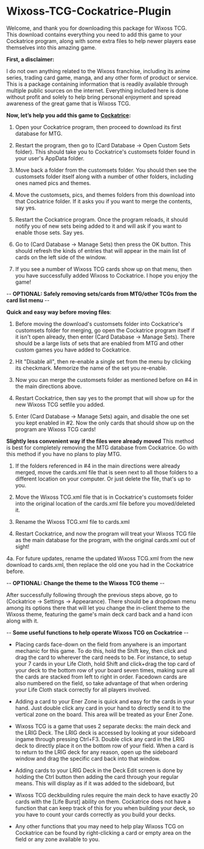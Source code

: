# Wixoss-TCG-Cockatrice-Plugin

Welcome, and thank you for downloading this package for Wixoss TCG. This download contains everything you need to add this game to your Cockatrice program, along with some extra files to help newer players ease themselves into this amazing game.

**First, a disclaimer:**

I do not own anything related to the Wixoss franchise, including its anime series, trading card game, manga, and any other form of product or service. This is a package containing information that is readily available through multiple public sources on the internet. Everything included here is done without profit and solely to help bring personal enjoyment and spread awareness of the great game that is Wixoss TCG.

**Now, let’s help you add this game to [Cockatrice](https://cockatrice.github.io/):**

1. Open your Cockatrice program, then proceed to download its first database for MTG.

2. Restart the program, then go to (Card Database -> Open Custom Sets folder).  This should take you to Cockatrice's customsets folder found in your user's AppData folder.  

3. Move back a folder from the customsets folder.  You should then see the customsets folder itself along with a number of other folders, including ones named pics and themes.

4. Move the customsets, pics, and themes folders from this download into that Cockatrice folder.  If it asks you if you want to merge the contents, say yes.

5. Restart the Cockatrice program.  Once the program reloads, it should notify you of new sets being added to it and will ask if you want to enable those sets.  Say yes.

6. Go to (Card Database -> Manage Sets) then press the OK button.  This should refresh the kinds of entries that will appear in the main list of cards on the left side of the window.

7. If you see a number of Wixoss TCG cards show up on that menu, then you have successfully added Wixoss to Cockatrice.  I hope you enjoy the game!


-- **OPTIONAL:  Safely removing sets/cards from MTG/other TCGs from the card list menu** --

**Quick and easy way before moving files**: 
1. Before moving the download's customsets folder into Cockatrice's customsets folder for merging, go open the Cockatrice program itself if it isn't open already, then enter (Card Database -> Manage Sets). There should be a large lists of sets that are enabled from MTG and other custom games you have added to Cockatrice.

2. Hit "Disable all", then re-enable a single set from the menu by clicking its checkmark.  Memorize the name of the set you re-enable.

3. Now you can merge the customsets folder as mentioned before on #4 in the main directions above.

4. Restart Cockatrice, then say yes to the prompt that will show up for the new Wixoss TCG setfile you added.

5. Enter (Card Database -> Manage Sets) again, and disable the one set you kept enabled in #2. Now the only cards that should show up on the program are Wixoss TCG cards!

**Slightly less convenient way if the files were already moved**
This method is best for completely removing the MTG database from Cockatrice.  Go with this method if you have no plans to play MTG.

1. If the folders referenced in #4 in the main directions were already merged, move the cards.xml file that is seen next to all those folders to a different location on your computer. Or just delete the file, that's up to you.

2. Move the Wixoss TCG.xml file that is in Cockatrice's customsets folder into the original location of the cards.xml file before you moved/deleted it.

3. Rename the Wixoss TCG.xml file to cards.xml

4. Restart Cockatrice, and now the program will treat your Wixoss TCG file as the main database for the program, with the original cards.xml out of sight!

4a. For future updates, rename the updated Wixoss TCG.xml from the new download to cards.xml, then replace the old one you had in the Cockatrice before.

-- **OPTIONAL:  Change the theme to the Wixoss TCG theme** --

After successfully following through the previous steps above, go to (Cockatrice -> Settings -> Appearance). There should be a dropdown menu among its options there that will let you change the in-client theme to the Wixoss theme, featuring the game's main deck card back and a hand icon along with it.

-- **Some useful functions to help operate Wixoss TCG on Cockatrice** --

- Placing cards face-down on the field from anywhere is an important mechanic for this game. To do this, hold the Shift key, then click and drag the card to wherever the card needs to be. For instance, to setup your 7 cards in your Life Cloth, hold Shift and click+drag the top card of your deck to the bottom row of your board seven times, making sure all the cards are stacked from left to right in order. Facedown cards are also numbered on the field, so take advantage of that when ordering your Life Cloth stack correctly for all players involved.

- Adding a card to your Ener Zone is quick and easy for the cards in your hand. Just double click any card in your hand to directly send it to the vertical zone on the board. This area will be treated as your Ener Zone.

-  Wixoss TCG is a game that uses 2 separate decks: the main deck and the LRIG Deck. The LRIG deck is accessed by looking at your sideboard ingame through pressing Ctrl+F3. Double click any card in the LRIG deck to directly place it on the bottom row of your field. When a card is to return to the LRIG deck for any reason, open up the sideboard window and drag the specific card back into that window.

-  Adding cards to your LRIG Deck in the Deck Edit screen is done by holding the Ctrl button then adding the card through your regular means. This will display as if it was added to the sideboard, but 

-  Wixoss TCG deckbuilding rules require the main deck to have exactly 20 cards with the [Life Burst] ability on them. Cockatrice does not have a function that can keep track of this for you when building your deck, so you have to count your cards correctly as you build your decks.

-  Any other functions that you may need to help play Wixoss TCG on Cockatrice can be found by right-clicking a card or empty area on the field or any zone available to you.
